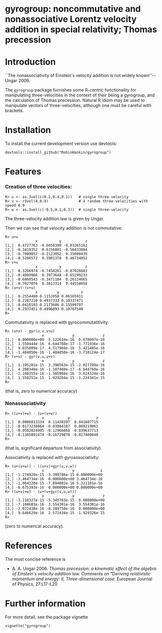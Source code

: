 gyrogroup: noncommutative and nonassociative Lorentz velocity addition in special relativity; Thomas precession
====================================

# Introduction

``The nonassociativity of Einstein's velocity addition is not widely
known''-- Ungar 2006.

The `gyrogroup` package furnishes some R-centric functionality for
manipulating three-velocities in the context of their being a
gyrogroup, and the calculation of Thomas precession.  Natural R idiom
may be used to manipulate vectors of three-velocities, although one
must be careful with brackets.

# Installation

To install the current development version use devtools:

    devtools::install_github("RobinHankin/gyrogroup")


# Features

### Creation of three velocities:

```
R> u <- as.3vel(c(0.2,0.4,0.1))   # single three-velocity
R> v <- r3vel(4,0.9)              # 4 random three-velocities with speed 0.9
R> w <- as.3vel(c(-0.5,0.1,0.3))  # single three-velocity
```

The three-velocity addition law is given by Ungar.

Then we can see that velocity addition is not commutative:

```
R> u+v
              x          y           z
[1,]  0.4727763 -0.6658390 -0.03265162
[2,] -0.3419352  0.6156001 -0.56433084
[3,] -0.7009057 -0.2123052  0.35080439
[4,] -0.5206572  0.5901378  0.46734052
R> v+u
              x          y           z
[1,]  0.3266974 -0.7458261 -0.07026683
[2,] -0.4809986  0.3973648 -0.65199233
[3,] -0.6860543 -0.3471104  0.26124665
[4,] -0.7027076  0.3813314  0.44558058
R> (u+v)-(v+u)
              x         y          z
[1,]  0.2554480 0.1152058 0.06165911
[2,]  0.2287210 0.4937333 0.10337471
[3,] -0.0410193 0.2173606 0.15599707
[4,]  0.2937451 0.4996093 0.10767540
R>
```



Commutativity is replaced with gyrocommutatitivity:

```
R> (u+v) - gyr(u,v,v+u)
                 x             y             z
[1,]  0.000000e+00  5.122634e-16  6.670097e-18
[2,]  1.550444e-16  6.644760e-17 -1.771936e-16
[3,]  9.035809e-17  4.517904e-16  5.421485e-16
[4,] -1.484050e-16 -1.484050e-16 -3.710124e-17
R> (v+u) - gyr(v,u,u+v)
                 x             y             z
[1,]  1.195281e-15  2.390563e-15 -2.027709e-16
[2,]  4.208348e-16 -1.107460e-17 -6.644760e-16
[3,] -2.108355e-16 -1.505968e-16  3.614324e-16
[4,]  1.558252e-15  1.929264e-15 -1.224341e-15
R>
``` 

(that is, zero to numerical accuracy)

### Nonassociativity

 
```
R> ((u+v)+w) - (u+(v+w))
                 x           y            z
[1,]  0.0006813334  0.11430397  0.041607715
[2,] -0.0173238864 -0.03804107  0.009219861
[3,] -0.0502024995 -0.12966668 -0.039637713
[4,] -0.1385891474 -0.16729878 -0.017400840
R>
``` 

(that is, significant departure from associativity).

Associativity is replaced with gyroassociativity:

```
R> (u+(v+w)) - ((u+v)+gyr(u,v,w))
                 x             y            z
[1,] -1.274920e-15 -3.399786e-15 0.000000e+00
[2,] -3.464734e-16  0.000000e+00 3.464734e-16
[3,] -1.064220e-15 -7.094802e-16 5.321101e-16
[4,] -6.675393e-16  0.000000e+00 0.000000e+00
R> ((u+v)+w) - (u+(v+gyr(v,u,w)))
                 x             y             z
[1,] -3.118327e-15 -5.345703e-15  0.000000e+00
[2,] -7.108603e-16  3.554301e-16  3.554301e-16
[3,] -2.072438e-16 -8.289750e-16  0.000000e+00
[4,]  9.646629e-16  2.572434e-15 -1.929326e-15
R> 
```

(zero to numerical accuracy).


# References

The most concise reference is

*  A. A. Ungar 2006. _Thomas precession: a kinematic effect of the algebra of Einstein's velocity addition law.  Comments on "Deriving relativistic momentum and energy: II,  Three-dimensional case_.  European Journal of Physics, 27:L17-L20


# Further information
For more detail, see the package vignette

    vignette("gyrogroup")
 
 

